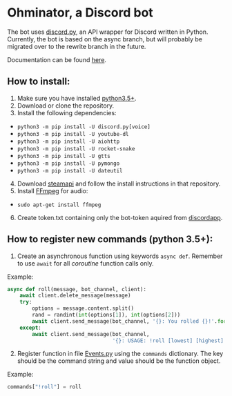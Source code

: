 # Ohminator, a Discord bot

The bot uses [discord.py](https://github.com/Rapptz/discord.py), an API wrapper for Discord written in Python. Currently, the bot is based on the async branch, but will probably be migrated over to the rewrite branch in the future. 

Documentation can be found [here](https://discordpy.readthedocs.io/en/latest/).

## How to install:
1. Make sure you have installed [python3.5+](https://www.python.org/).
2. Download or clone the repository.
3. Install the following dependencies:
  * `python3 -m pip install -U discord.py[voice]`
  * `python3 -m pip install -U youtube-dl`
  * `python3 -m pip install -U aiohttp`
  * `python3 -m pip install -U rocket-snake`
  * `python3 -m pip install -U gtts`
  * `python3 -m pip install -U pymongo`
  * `python3 -m pip install -U dateutil`
4. Download [steamapi](https://github.com/smiley/steamapi) and follow the install instructions in that repository.
5. Install [FFmpeg](https://www.ffmpeg.org/) for audio:
  * `sudo apt-get install ffmpeg`
6. Create token.txt containing only the bot-token aquired from [discordapp](https://discordapp.com/developers/applications/me).

## How to register new commands (python 3.5+):
1. Create an asynchronous function using keywords `async def`. Remember to use `await` for all *coroutine* function calls only.

Example:
```python
async def roll(message, bot_channel, client):
    await client.delete_message(message)
    try:
        options = message.content.split()
        rand = randint(int(options[1]), int(options[2]))
        await client.send_message(bot_channel, '{}: You rolled {}!'.format(message.author.name, rand))
    except:
        await client.send_message(bot_channel,
                                  '{}: USAGE: !roll [lowest] [highest]'.format(message.author.name))
```
2. Register function in file [Events.py](Events.py) using the `commands` dictionary. The key should be the command string and value should be the function object.

Example:
```python
commands["!roll"] = roll
```
